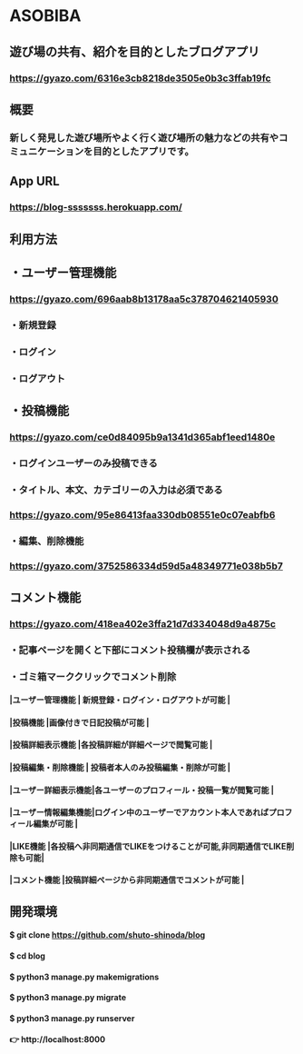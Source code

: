 # ASOBIBA

## 遊び場の共有、紹介を目的としたブログアプリ
### https://gyazo.com/6316e3cb8218de3505e0b3c3ffab19fc

## 概要
### 新しく発見した遊び場所やよく行く遊び場所の魅力などの共有やコミュニケーションを目的としたアプリです。

## App URL
### https://blog-sssssss.herokuapp.com/

## 利用方法

## ・ユーザー管理機能
### https://gyazo.com/696aab8b13178aa5c378704621405930
### ・新規登録
### ・ログイン
### ・ログアウト

## ・投稿機能
### https://gyazo.com/ce0d84095b9a1341d365abf1eed1480e
### ・ログインユーザーのみ投稿できる
### ・タイトル、本文、カテゴリーの入力は必須である
### https://gyazo.com/95e86413faa330db08551e0c07eabfb6

### ・編集、削除機能
### https://gyazo.com/3752586334d59d5a48349771e038b5b7

## コメント機能
### https://gyazo.com/418ea402e3ffa21d7d334048d9a4875c
### ・記事ページを開くと下部にコメント投稿欄が表示される
### ・ゴミ箱マーククリックでコメント削除

#### |ユーザー管理機能   | 新規登録・ログイン・ログアウトが可能                            |
#### |投稿機能          |画像付きで日記投稿が可能                                       |
#### |投稿詳細表示機能   |各投稿詳細が詳細ページで閲覧可能                                 |
#### |投稿編集・削除機能  | 投稿者本人のみ投稿編集・削除が可能                             |
#### |ユーザー詳細表示機能|各ユーザーのプロフィール・投稿一覧が閲覧可能                      |
#### |ユーザー情報編集機能|ログイン中のユーザーでアカウント本人であればプロフィール編集が可能    |
#### |LIKE機能         |各投稿へ非同期通信でLIKEをつけることが可能,非同期通信でLIKE削除も可能|
#### |コメント機能       |投稿詳細ページから非同期通信でコメントが可能                      |

## 開発環境

#### $ git clone https://github.com/shuto-shinoda/blog
#### $ cd blog
#### $ python3 manage.py makemigrations
#### $ python3 manage.py migrate
#### $ python3 manage.py runserver
#### 👉 http://localhost:8000
